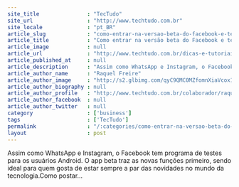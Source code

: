 ```yaml
---
site_title               : "TecTudo"
site_url                 : "http://www.techtudo.com.br"
site_locale              : "pt_BR"
article_slug             : "como-entrar-na-versao-beta-do-facebook-e-ter-as-funcoes-antes-de-todos"
article_title            : "Como entrar na versão beta do Facebook e ter as funções antes de todos"
article_image            : null
article_url              : "http://www.techtudo.com.br/dicas-e-tutoriais/noticia/2016/06/como-entrar-na-versao-beta-do-facebook-e-ter-funcoes-antes-de-todos.html"
article_published_at     : null
article_description      : "Assim como WhatsApp e Instagram, o Facebook tem programa de testes para os usuários Android. O app beta traz as novas funções primeiro, sendo ideal para quem gosta de estar sempre a par das novidades no mundo da tecnologia.Como postar..."
article_author_name      : "Raquel Freire"
article_author_image     : "http://s2.glbimg.com/qyC9QMC0MZfomnXiaVcox1P-hZ8=/30x30/s2.glbimg.com/SWDvw4bRbjZPezc8h_uvjHqioA8=/0x0:140x140/75x75/s.glbimg.com/po/tt2/f/original/2013/01/24/raquel-freire.jpg"
article_author_biography : null
article_author_profile   : "http://www.techtudo.com.br/colaborador/raquel-freire.html"
article_author_facebook  : null
article_author_twitter   : null
category                 : ['business']
tags                     : ['TecTudo']
permalink                : "/:categories/como-entrar-na-versao-beta-do-facebook-e-ter-as-funcoes-antes-de-todos/"
layout                   : post
---
```


Assim como WhatsApp e Instagram, o Facebook tem programa de testes para os usuários Android. O app beta traz as novas funções primeiro, sendo ideal para quem gosta de estar sempre a par das novidades no mundo da tecnologia.Como postar...
